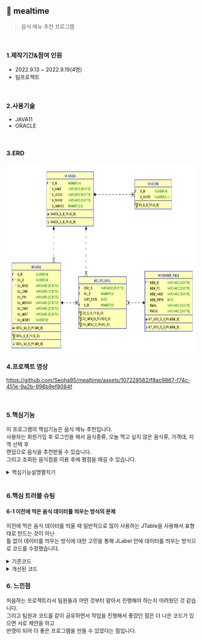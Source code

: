 ## :pushpin: mealtime
>음식 메뉴 추천 프로그램 


</br>

### 1.제작기간&참여 인원
* 2022.9.13 ~ 2022.9.19(4명)   
* 팀프로젝트

</br>

### 2.사용기술
* JAVA11   
* ORACLE

</br>

### 3.ERD
<img src="./ERD.png" width="500" height="500">

</br>

### 4.프로젝트 영상   

https://github.com/Seoha95/mealtime/assets/107228582/f8ac9867-f74c-451e-9a2b-998b9ef8084f   

</br>

### 5.핵심기능
이 프로그램의 핵심기능은 음식 메뉴 추천입니다.    
사용자는 회원가입 후 로그인을 해서 음식종류, 오늘 먹고 싶지 않은 음식류, 가격대, 지역 선택 후          
랜덤으로 음식을 추천받을 수 있습니다.          
그리고 조회된 음식점을 이용 후에 평점을 매길 수 있습니다.         
   
<details>
<summary>핵심기능설명펼치기</summary>   
   
#### 5-1. 전체흐름     
   
</br>     
   
<img src="./프로그램구조.PNG" width="500" height="500">
   
#### 5-2. 사용자 입력   
* 로그인 기능 📍[코드확인](https://github.com/Seoha95/mealtime/blob/e3e765cb8c96f54f6764d4a201913b1f79a55402/src/mealtime/Login.java#L68-L96)   
   * 사용자 인증 : 로그인 페이지를 통해 사용자의 아이디와 비밀번호를 입력받아 인증합니다.       
   * 안내문구 표시 : 필수 필드가 비어있을 경우, 사용자에게 안내문구를 표시하여 필수 정보를 입력하도록 유도합니다.      
* 회원가입 📍[코드확인](https://github.com/Seoha95/mealtime/blob/b9a16feb89ff182b8a57e24e79e506467e1106a4/src/mealtime/SignUp.java#L127-L158)    
   * 사용자 등록 : 회원가입 페이지를 통해 사용자의 기본 정보(아이디, 비밀번호, 비밀번호확인, 생일, 이름, 이메일, 핸드폰번호)를     
     입력받아 회원으로 등록합니다.       
   * 일치 시 회원가입 : 비밀번호와 재확인 비밀번호가 일치하는 경우, 회원가입을 진행합니다.     
   
#### 5-3. 사용자 선택
 * 음식종류 선택 📍[코드확인](https://github.com/Seoha95/mealtime/blob/b9a16feb89ff182b8a57e24e79e506467e1106a4/src/mealtime/MenuRecommend.java#L62-L115)   
    * 음식 종류 선택 : 사용자는 음식 종류 선택 화면에서 원하는 음식 종류를 선택할 수 있습니다. 
    * 선택 옵션 : 한식, 중식, 양식, 일식과 같은 음식 종류가 사용자에게 제공됩니다.
    * 선택된 종류의 활용 : 사용자는 선택된 종류에 따라 해당 음식의 정보를 제공받게 됩니다.      
 * 오늘 먹고 싶지 않은 음식류 선택 📍[코드확인](https://github.com/Seoha95/mealtime/blob/b9a16feb89ff182b8a57e24e79e506467e1106a4/src/mealtime/NotPreferred.java#L106-L137)
    * 음식 종류 선택 : 사용자는 오늘 먹고 싶지 않은 음식류를 선택할 수 있습니다.    
    * 선택 옵션 : 면과 밥, 매운음식과 안 매운 음식, 차가운 음식과 뜨거운 음식과 같은 음식류가 사용자에게 제공됩니다.
    * 선택된 종류의 활용 : 사용자는 선택된 종류를 기반으로 다른 음식종류를 제공 받거나 선택된 종류의 음식을 필터링하는 기능을 실행할 수 있습니다.        
 * 가격대 선택 📍[코드확인](https://github.com/Seoha95/mealtime/blob/b9a16feb89ff182b8a57e24e79e506467e1106a4/src/mealtime/Price.java#L79-L98)   
    * 가격대 선택 : 사용자가 화면의 가격대를 선택할 수 있습니다.    
    * 선택 옵션 : 가격대 별로 구분된 옵션이 사용자에게 제공됩니다.
    * 선택된 가격대 활용 : 사용자가 선택한 가격대에 따라 검색 결과를 필터링하는 기능을 실행할 수 있습니다.     
 * 지역 선택 📍[코드확인](https://github.com/Seoha95/mealtime/blob/b9a16feb89ff182b8a57e24e79e506467e1106a4/src/mealtime/Location.java#L46-L63)   
    * 지역 선택 : 사용자가 화면에서 원하는 지역을 선택할 수 있습니다.   
    * 선택 옵션 : 다양한 지역 옵션이 사용자에게 제공됩니다.
    * 선택된 가격대 활용 : 사용자가 선택한 지역을 기준으로 서비스를 제공 받게 됩니다.   
 * 사용자가 평점체크 📍[코드확인](https://github.com/Seoha95/mealtime/blob/b9a16feb89ff182b8a57e24e79e506467e1106a4/src/mealtime/Grade.java#L107-L141) 
    * 평점 매기기 : 사용자는 추천 음식점을 이용한 후, 해당 음식점에 대한 평점을 매길 수 있습니다.   
    * 평점 활용 : 사용자가 매긴 평점은 다른 사용자에게 추천 음식점을 보여줄 때 평점을 함께 표시하여 보여줄 수 있습니다.
      
#### 5-4. 랜덤 음식 추천
 * 사용자가 선택사항 체크 후 랜덤 음식 추천 📍[코드확인](https://github.com/Seoha95/mealtime/blob/b9a16feb89ff182b8a57e24e79e506467e1106a4/src/mealtime/TodayMenu.java#L55-L74)
    * 사용자가 선택한 조건 안에서 랜덤으로 메뉴 추천을 해줍니다.     
</details>   

</br>

### 6.핵심 트러블 슈팅   
   
#### 6-1 이전에 먹은 음식 데이터를 띄우는 방식의 문제   
이전에 먹은 음식 데이터를 띄울 때 일반적으로 많이 사용하는 JTable을 사용해서 표형태로 만드는 것이 아닌      
틀 없이 데이터를 띄우는 방식에 대한 고민을 통해 JLabel 안에 데이터를 띄우는 방식으로 코드를 수정했습니다.      

<details>   
<summary>기존코드</summary>  
      
```
String header[] = {"날짜", "가게이름", "메뉴이름"} 
String data[][] = {
                  {"2022-05-28", "순대집", "순대볶음"}
                  {"2022-03-28", "막창집", "막창"}
                  }
                   JTable table = new JTable(data, header);
```   
</details>    

<details>   
<summary>개선된 코드</summary>  
      
```
JLabel Label1 = new JLabel(curL.get(0).getCurt_date()+"    "+curL.get(0).getG_name()+"    "+curL.get(0).getMu_name());
Label1.setBounds(63, 97, 319, 27);
contentPane.add(Label1);
```   
</details>       
   
### 6. 느낀점   
    
처음하는 프로젝트라서 팀원들과 어떤 것부터 맡아서 진행해야 하는지 어려웠던 것 같습니다.   
그리고 팀원과 코드를 같이 공유하면서 작업을 진행해서 좋았던 점은 더 나은 코드가 있으면 서로 제안을 하고       
반영이 되어 더 좋은 프로그램을 만들 수 있었다는 점입니다.   
   

